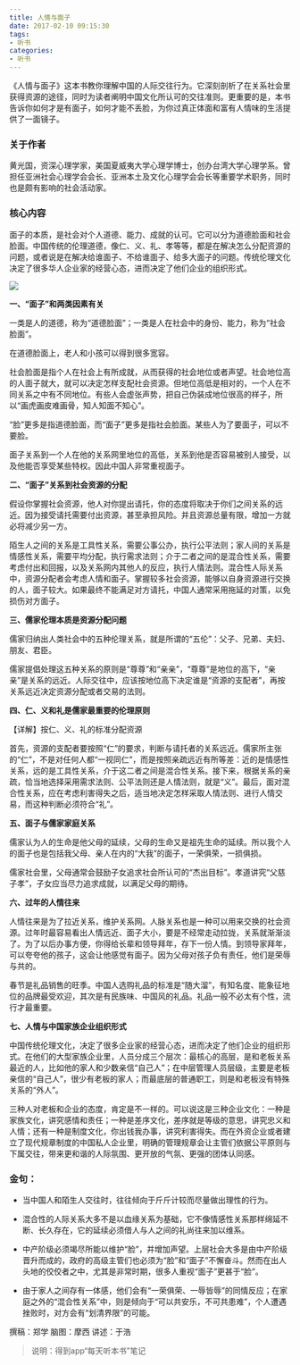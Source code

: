 ```yaml
---
title: 人情与面子
date: 2017-02-10 09:15:30
tags:
- 听书
categories:
- 听书
---
```

《人情与面子》这本书教你理解中国的人际交往行为。它深刻剖析了在关系社会里获得资源的途径，同时为读者阐明中国文化所认可的交往准则。更重要的是，本书告诉你如何才是有面子，如何才能不丢脸，为你过真正体面和富有人情味的生活提供了一面镜子。

<!-- more -->

### 关于作者

黄光国，资深心理学家，美国夏威夷大学心理学博士，创办台湾大学心理学系。曾担任亚洲社会心理学会会长、亚洲本土及文化心理学会会长等重要学术职务，同时也是颇有影响的社会活动家。

### 核心内容

面子的本质，是社会对个人道德、能力、成就的认可。它可以分为道德脸面和社会脸面。中国传统的伦理道德，像仁、义、礼、孝等等，都是在解决怎么分配资源的问题，或者说是在解决给谁面子、不给谁面子、给多大面子的问题。传统伦理文化决定了很多华人企业家的经营心态，进而决定了他们企业的组织形式。

![](/images/人情与面子.png)

**一、“面子”和两类因素有关**

一类是人的道德，称为“道德脸面”；一类是人在社会中的身份、能力，称为“社会脸面”。

在道德脸面上，老人和小孩可以得到很多宽容。

社会脸面是指个人在社会上有所成就，从而获得的社会地位或者声望。社会地位高的人面子就大，就可以决定怎样支配社会资源。但地位高低是相对的，一个人在不同关系之中有不同地位。有些人会虚张声势，把自己伪装成地位很高的样子，所以“画虎画皮难画骨，知人知面不知心”。

“脸”更多是指道德脸面，而“面子”更多是指社会脸面。某些人为了要面子，可以不要脸。

面子关系到一个人在他的关系网里地位的高低，关系到他是否容易被别人接受，以及他能否享受某些特权。因此中国人非常重视面子。

**二、“面子”关系到社会资源的分配**

假设你掌握社会资源，他人对你提出请托，你的态度将取决于你们之间关系的远近。因为接受请托需要付出资源，甚至承担风险。并且资源总量有限，增加一方就必将减少另一方。

陌生人之间的关系是工具性关系，需要公事公办，执行公平法则；家人间的关系是情感性关系，需要平均分配，执行需求法则；介于二者之间的是混合性关系，需要考虑付出和回报，以及关系网内其他人的反应，执行人情法则。混合性人际关系中，资源分配者会考虑人情和面子。掌握较多社会资源，能够以自身资源进行交换的人，面子较大。如果最终不能满足对方请托，中国人通常采用拖延的对策，以免损伤对方面子。

**三、儒家伦理本质是资源分配问题**

儒家归纳出人类社会中的五种伦理关系，就是所谓的“五伦”：父子、兄弟、夫妇、朋友、君臣。

儒家提倡处理这五种关系的原则是“尊尊”和“亲亲”，“尊尊”是地位的高下，“亲亲”是关系的远近。人际交往中，应该按地位高下决定谁是“资源的支配者”，再按关系远近决定资源分配或者交易的法则。

**四、仁、义和礼是儒家最重要的伦理原则**

【详解】按仁、义、礼的标准分配资源

首先，资源的支配者要按照“仁”的要求，判断与请托者的关系远近。儒家所主张的“仁”，不是对任何人都“一视同仁”，而是按照亲疏远近有所等差：近的是情感性关系，远的是工具性关系，介于这二者之间是混合性关系。接下来，根据关系的亲疏，恰当地选择采用需求法则、公平法则还是人情法则，就是“义”。最后，面对混合性关系，应在考虑利害得失之后，适当地决定怎样采取人情法则、进行人情交易，而这种判断必须符合“礼”。

**五、面子与儒家家庭关系**

儒家认为人的生命是他父母的延续，父母的生命又是祖先生命的延续。所以我个人的面子也是包括我父母、亲人在内的“大我”的面子，一荣俱荣，一损俱损。

儒家社会里，父母通常会鼓励子女追求社会所认可的“杰出目标”。孝道讲究“父慈子孝”，子女应当尽力追求成就，以满足父母的期待。

**六、过年的人情往来**

人情往来是为了拉近关系，维护关系网。人脉关系也是一种可以用来交换的社会资源。过年时最容易看出人情远近、面子大小，要是不经常走动拉拢，关系就渐渐淡了。为了以后办事方便，你得给长辈和领导拜年，存下一份人情。到领导家拜年，可以夸夸他的孩子，这会让他感觉有面子。因为父母对孩子负有责任，他们是荣辱与共的。

春节是礼品销售的旺季。中国人选购礼品的标准是“随大溜”，有知名度、能象征地位的品牌最受欢迎，其次是有民族味、中国风的礼品。礼品一般不必太有个性，流行才最重要。

**七、人情与中国家族企业组织形式**

中国传统伦理文化，决定了很多企业家的经营心态，进而决定了他们企业的组织形式。在他们的大型家族企业里，人员分成三个层次：最核心的高层，是和老板关系最近的人，比如他的家人和少数亲信“自己人”；在中层管理人员层级，主要是老板亲信的“自己人”，很少有老板的家人；而最底层的普通职工，则是和老板没有特殊关系的“外人”。

三种人对老板和企业的态度，肯定是不一样的。可以说这是三种企业文化：一种是家族文化，讲究感情和责任；一种是差序文化，差序就是等级的意思，讲究忠义和人情；还有一种是制度文化，你出钱我办事，讲究利害得失。而在外资企业或者建立了现代规章制度的中国私人企业里，明确的管理规章会让主管们依据公平原则与下属交往，带来更和谐的人际氛围、更开放的气氛、更强的团体认同感。

### 金句：

* 当中国人和陌生人交往时，往往倾向于斤斤计较而尽量做出理性的行为。

* 混合性的人际关系大多不是以血缘关系为基础，它不像情感性关系那样绵延不断、长久存在，它的延续必须借人与人之间的礼尚往来加以维系。

* 中产阶级必须竭尽所能以维护“脸”，并增加声望。上层社会大多是由中产阶级晋升而成的，政府的高级主管们也必须为“脸”和“面子”不懈奋斗。然而在出人头地的佼佼者之中，尤其是非常时期，很多人重视“面子”更甚于“脸”。

* 由于家人之间存有一体感，他们会有“一荣俱荣、一辱皆辱”的同情反应；在家庭之外的“混合性关系”中，则是倾向于“可以共安乐，不可共患难”，个人遭遇挫败时，对方会有“划清界限”的可能。

撰稿：郑学
脑图：摩西
讲述：于浩

>说明：得到app“每天听本书”笔记